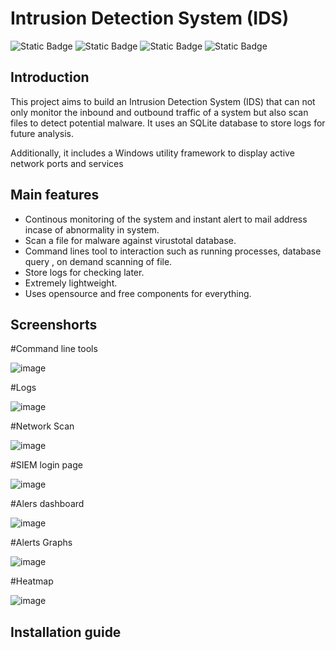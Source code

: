 # Intrusion Detection System (IDS)
![Static Badge](https://img.shields.io/badge/python-3.6%2B-blue)  ![Static Badge](https://img.shields.io/badge/sqlite-3.40%2B-purple) ![Static Badge](https://img.shields.io/badge/windows%20utility%20framework-blue) ![Static Badge](https://img.shields.io/badge/SMTP-red)


## Introduction
This project aims to build an Intrusion Detection System (IDS) that can not only monitor the inbound and outbound traffic of a system but also scan files to detect potential malware. It uses an SQLite database to store logs for future analysis.

Additionally, it includes a Windows utility framework to display active network ports and services

## Main features
- Continous monitoring of the system and instant alert to mail address incase of abnormality in system.
- Scan a file for malware against virustotal database.
- Command lines tool to interaction such as running processes, database query , on demand scanning of file.
- Store logs for checking later.
- Extremely lightweight.
- Uses opensource and free components for everything.


## Screenshorts  
#Command line tools

![image](https://github.com/user-attachments/assets/83e14139-f6b2-4f3f-bdb9-c9e096eba51c)

#Logs

![image](https://github.com/user-attachments/assets/ce8a115d-acab-4f37-8a31-a625a281503a)

#Network Scan

![image](https://github.com/user-attachments/assets/71e39496-541f-4e72-a7fc-507539c51993)

#SIEM login page

![image](https://github.com/user-attachments/assets/3656c832-ebc0-464d-9e34-f17f7247941b)

#Alers dashboard

![image](https://github.com/user-attachments/assets/aab6179c-d02f-464d-a272-9ecb4b55ee1c)

#Alerts Graphs

![image](https://github.com/user-attachments/assets/f0e49229-ded9-4860-9d75-4b93f350533d)

#Heatmap

![image](https://github.com/user-attachments/assets/ab759390-76f8-4494-8535-447ed062ab1a)



## Installation guide


    
